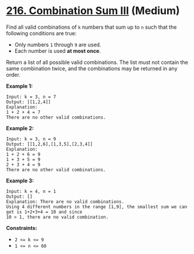 # [216. Combination Sum III][link] (Medium)

[link]: https://leetcode.cn/problems/combination-sum-iii/

Find all valid combinations of `k` numbers that sum up to `n` such that the following conditions are
true:

- Only numbers `1` through `9` are used.
- Each number is used **at most once**.

Return a list of all possible valid combinations. The list must not contain the same combination
twice, and the combinations may be returned in any order.

**Example 1:**

```
Input: k = 3, n = 7
Output: [[1,2,4]]
Explanation:
1 + 2 + 4 = 7
There are no other valid combinations.
```

**Example 2:**

```
Input: k = 3, n = 9
Output: [[1,2,6],[1,3,5],[2,3,4]]
Explanation:
1 + 2 + 6 = 9
1 + 3 + 5 = 9
2 + 3 + 4 = 9
There are no other valid combinations.
```

**Example 3:**

```
Input: k = 4, n = 1
Output: []
Explanation: There are no valid combinations.
Using 4 different numbers in the range [1,9], the smallest sum we can get is 1+2+3+4 = 10 and since
10 > 1, there are no valid combination.
```

**Constraints:**

- `2 <= k <= 9`
- `1 <= n <= 60`
